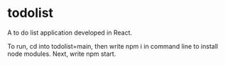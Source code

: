 # todolist
A to do list application developed in React.

To run, cd into todolist=main, then write npm i in command line to install node modules.
Next, write npm start.
